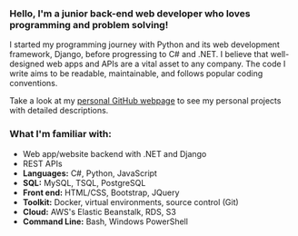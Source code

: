 ### Hello, I'm a junior back-end web developer who loves programming and problem solving!
I started my programming journey with Python and its web development framework, Django, before progressing to C# and .NET. I believe that well-designed web apps and APIs are a vital asset to any company. The code I write aims to be readable, maintainable, and follows popular coding conventions.

Take a look at my [personal GitHub webpage](https://kristenm4.github.io/) to see my personal projects with detailed descriptions.

### What I'm familiar with:
* Web app/website backend with .NET and Django
* REST APIs
* __Languages:__ C#, Python, JavaScript
* __SQL:__ MySQL, TSQL, PostgreSQL
* __Front end:__ HTML/CSS, Bootstrap, JQuery
* __Toolkit:__ Docker, virtual environments, source control (Git)
* __Cloud:__ AWS's Elastic Beanstalk, RDS, S3
* __Command Line:__ Bash, Windows PowerShell


<!--
**KristenM4/KristenM4** is a ✨ _special_ ✨ repository because its `README.md` (this file) appears on your GitHub profile.

Here are some ideas to get you started:

- 🔭 I’m currently working on ...
- 🌱 I’m currently learning ...
- 👯 I’m looking to collaborate on ...
- 🤔 I’m looking for help with ...
- 💬 Ask me about ...
- 📫 How to reach me: ...
- 😄 Pronouns: ...
- ⚡ Fun fact: ...
-->
